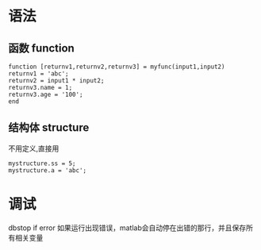 # 语法
## 函数 function
```
function [returnv1,returnv2,returnv3] = myfunc(input1,input2)
returnv1 = 'abc';
returnv2 = input1 * input2;
returnv3.name = 1;
returnv3.age = '100';
end
```

## 结构体 structure
不用定义,直接用
```
mystructure.ss = 5;
mystructure.a = 'abc';
```

# 调试
dbstop if error
如果运行出现错误，matlab会自动停在出错的那行，并且保存所有相关变量
